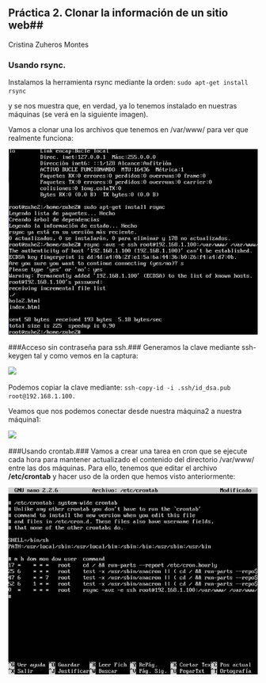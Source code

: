 ## Práctica 2. Clonar la información de un sitio web##
Cristina Zuheros Montes

### Usando rsync. ###
Instalamos la herramienta rsync mediante la orden: 
`sudo apt-get install rsync`

y se nos muestra que, en verdad, ya lo tenemos instalado en nuestras máquinas (se verá en la siguiente imagen). 

Vamos a clonar una los archivos que tenemos en /var/www/ para ver que realmente funciona: 

![](https://github.com/cristinazuhe/swap1415/blob/master/practica2/imagenes/rsync1.png)

###Acceso sin contraseña para ssh.###
Generamos la clave mediante ssh-keygen tal y como vemos en la captura:

![](https://github.com/cristinazuhe/swap1415/blob/master/practica2/imagenes/contrase%C3%B1a1.png)

Podemos copiar la clave mediante:
`ssh-copy-id -i .ssh/id_dsa.pub root@192.168.1.100.`

Veamos que nos podemos conectar desde nuestra máquina2 a nuestra máquina1:

![](https://github.com/cristinazuhe/swap1415/blob/master/practica2/imagenes/contrase%C3%B1a2.png)

###Usando crontab.###
Vamos a crear una tarea en cron que se ejecute cada hora para mantener actualizado el contenido del directorio /var/www/ entre las dos máquinas. Para ello, tenemos que editar el archivo **/etc/crontab** y hacer uso de la orden que hemos visto anteriormente:

![](https://github.com/cristinazuhe/swap1415/blob/master/practica2/imagenes/fin1.png)